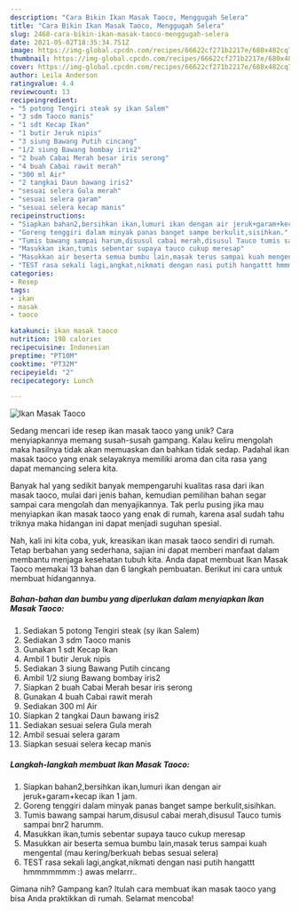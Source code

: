 ```yaml
---
description: "Cara Bikin Ikan Masak Taoco, Menggugah Selera"
title: "Cara Bikin Ikan Masak Taoco, Menggugah Selera"
slug: 2468-cara-bikin-ikan-masak-taoco-menggugah-selera
date: 2021-05-02T18:35:34.751Z
image: https://img-global.cpcdn.com/recipes/66622cf271b2217e/680x482cq70/ikan-masak-taoco-foto-resep-utama.jpg
thumbnail: https://img-global.cpcdn.com/recipes/66622cf271b2217e/680x482cq70/ikan-masak-taoco-foto-resep-utama.jpg
cover: https://img-global.cpcdn.com/recipes/66622cf271b2217e/680x482cq70/ikan-masak-taoco-foto-resep-utama.jpg
author: Leila Anderson
ratingvalue: 4.4
reviewcount: 13
recipeingredient:
- "5 potong Tengiri steak sy ikan Salem"
- "3 sdm Taoco manis"
- "1 sdt Kecap Ikan"
- "1 butir Jeruk nipis"
- "3 siung Bawang Putih cincang"
- "1/2 siung Bawang bombay iris2"
- "2 buah Cabai Merah besar iris serong"
- "4 buah Cabai rawit merah"
- "300 ml Air"
- "2 tangkai Daun bawang iris2"
- "sesuai selera Gula merah"
- "sesuai selera garam"
- "sesuai selera kecap manis"
recipeinstructions:
- "Siapkan bahan2,bersihkan ikan,lumuri ikan dengan air jeruk+garam+kecap ikan 1 jam."
- "Goreng tenggiri dalam minyak panas banget sampe berkulit,sisihkan."
- "Tumis bawang sampai harum,disusul cabai merah,disusul Tauco tumis sampai bnr2 harumm."
- "Masukkan ikan,tumis sebentar supaya tauco cukup meresap"
- "Masukkan air beserta semua bumbu lain,masak terus sampai kuah mengental (mau kering/berkuah bebas sesuai selera)"
- "TEST rasa sekali lagi,angkat,nikmati dengan nasi putih hangattt hmmmmmmm :) awas melarrr.."
categories:
- Resep
tags:
- ikan
- masak
- taoco

katakunci: ikan masak taoco 
nutrition: 198 calories
recipecuisine: Indonesian
preptime: "PT10M"
cooktime: "PT32M"
recipeyield: "2"
recipecategory: Lunch

---
```



![Ikan Masak Taoco](https://img-global.cpcdn.com/recipes/66622cf271b2217e/680x482cq70/ikan-masak-taoco-foto-resep-utama.jpg)

Sedang mencari ide resep ikan masak taoco yang unik? Cara menyiapkannya memang susah-susah gampang. Kalau keliru mengolah maka hasilnya tidak akan memuaskan dan bahkan tidak sedap. Padahal ikan masak taoco yang enak selayaknya memiliki aroma dan cita rasa yang dapat memancing selera kita.



Banyak hal yang sedikit banyak mempengaruhi kualitas rasa dari ikan masak taoco, mulai dari jenis bahan, kemudian pemilihan bahan segar sampai cara mengolah dan menyajikannya. Tak perlu pusing jika mau menyiapkan ikan masak taoco yang enak di rumah, karena asal sudah tahu triknya maka hidangan ini dapat menjadi suguhan spesial.


Nah, kali ini kita coba, yuk, kreasikan ikan masak taoco sendiri di rumah. Tetap berbahan yang sederhana, sajian ini dapat memberi manfaat dalam membantu menjaga kesehatan tubuh kita. Anda dapat membuat Ikan Masak Taoco memakai 13 bahan dan 6 langkah pembuatan. Berikut ini cara untuk membuat hidangannya.

<!--inarticleads1-->

##### Bahan-bahan dan bumbu yang diperlukan dalam menyiapkan Ikan Masak Taoco:

1. Sediakan 5 potong Tengiri steak (sy ikan Salem)
1. Sediakan 3 sdm Taoco manis
1. Gunakan 1 sdt Kecap Ikan
1. Ambil 1 butir Jeruk nipis
1. Sediakan 3 siung Bawang Putih cincang
1. Ambil 1/2 siung Bawang bombay iris2
1. Siapkan 2 buah Cabai Merah besar iris serong
1. Gunakan 4 buah Cabai rawit merah
1. Sediakan 300 ml Air
1. Siapkan 2 tangkai Daun bawang iris2
1. Sediakan sesuai selera Gula merah
1. Ambil sesuai selera garam
1. Siapkan sesuai selera kecap manis




<!--inarticleads2-->

##### Langkah-langkah membuat Ikan Masak Taoco:

1. Siapkan bahan2,bersihkan ikan,lumuri ikan dengan air jeruk+garam+kecap ikan 1 jam.
1. Goreng tenggiri dalam minyak panas banget sampe berkulit,sisihkan.
1. Tumis bawang sampai harum,disusul cabai merah,disusul Tauco tumis sampai bnr2 harumm.
1. Masukkan ikan,tumis sebentar supaya tauco cukup meresap
1. Masukkan air beserta semua bumbu lain,masak terus sampai kuah mengental (mau kering/berkuah bebas sesuai selera)
1. TEST rasa sekali lagi,angkat,nikmati dengan nasi putih hangattt hmmmmmmm :) awas melarrr..




Gimana nih? Gampang kan? Itulah cara membuat ikan masak taoco yang bisa Anda praktikkan di rumah. Selamat mencoba!
